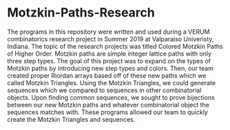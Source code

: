 # Motzkin-Paths-Research

The programs in this repository were written and used during a VERUM combinatorics research project in Summer 2019 at Valparaiso Univeristy, Indiana. The topic of the research projects was titled Colored Motzkin Paths of Higher Order. Motzkin paths are simple integer lattice paths with only three step types. The goal of this project was to expand on the types of Motzkin paths by introducing new step types and colors. Then, our team created proper Riordan arrays based off of these new paths which we called Motzkin Triangles. Using the Motzkin Triangles, we could generate sequences which we compared to sequences in other combinatorial objects. Upon finding common sequences, we sought to prove bijections between our new Motzkin paths and whatever combinatorial object the sequences matches with. These programs allowed our team to quickly create the Motzkin Triangles and sequences.
